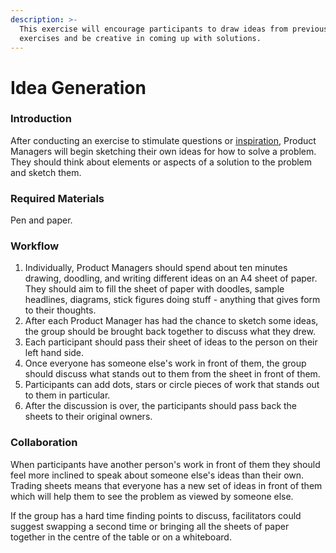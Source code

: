 ```yaml
---
description: >-
  This exercise will encourage participants to draw ideas from previous
  exercises and be creative in coming up with solutions.
---
```


# Idea Generation

### Introduction

After conducting an exercise to stimulate questions or [inspiration](../inspiration.md), Product Managers will begin sketching their own ideas for how to solve a problem. They should think about elements or aspects of a solution to the problem and sketch them.

### Required Materials

Pen and paper.

### Workflow

1. Individually, Product Managers should spend about ten minutes drawing, doodling, and writing different ideas on an A4 sheet of paper. They should aim to fill the sheet of paper with doodles, sample headlines, diagrams, stick figures doing stuff - anything that gives form to their thoughts. 
2. After each Product Manager has had the chance to sketch some ideas, the group should be brought back together to discuss what they drew. 
3. Each participant should pass their sheet of ideas to the person on their left hand side.
4. Once everyone has someone else's work in front of them, the group should discuss what stands out to them from the sheet in front of them.
5. Participants can add dots, stars or circle pieces of work that stands out to them in particular. 
6. After the discussion is over, the participants should pass back the sheets to their original owners. 

### Collaboration

When participants have another person's work in front of them they should feel more inclined to speak about someone else's ideas than their own. Trading sheets means that everyone has a new set of ideas in front of them which will help them to see the problem as viewed by someone else. 

If the group has a hard time finding points to discuss, facilitators could suggest swapping a second time or bringing all the sheets of paper together in the centre of the table or on a whiteboard. 

